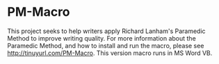 # PM-Macro
This project seeks to help writers apply Richard Lanham's Paramedic Method to improve writing quality. For more information about the Paramedic Method, and how to install and run the macro, please see http://tinuyurl.com/PM-Macro. This version macro runs in MS Word VB.

